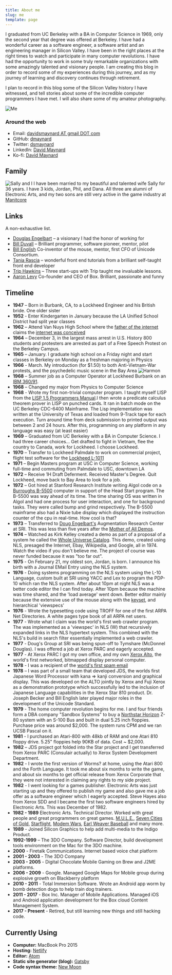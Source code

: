 ```yaml
---
title: About me
slug: me
template: page
---
```


I graduated from UC Berkeley with a BA in Computer Science in 1969, only the second year that degree was offered at Berkeley.
 I have had a wonderful career as a software engineer, a software artist  and an engineering manager in Silicon Valley.  I have been in the right places at the right times to watch and participate in many computer revolutions. I have had the opportunity to work in some truly remarkable organizations with some amazingly talented and visionary people.  I am creating this blog in order to record some of my experiences during this journey, and as my journey of learning and discovery continues through retirement.


I plan to record in this blog some of the Silicon Valley history I have witnessed, and tell stories about some of the incredible computer programmers I have met. I will also share some of my amateur photography.

![Me](../images/dsmheadshot200x250.png)

### Around the web

- Email: [davidsmaynard AT gmail DOT com](mailto:davidsmaynard@gmail.com)
- GitHub: [dmaynard](https://github.com/dmaynard)
- Twitter: [dsmaynard](https://twitter.com/dsmaynard)
- LinkedIn: [David Maynard](https://linkedin.com/in/davidsmaynard)
- Ko-fi: [David Maynard](https://ko-fi.com/davidsmaynard0797)

## Family
![Sally and I](../images/Maynards.jpg)
I have been married to my beautiful and talented wife Sally for 36 years.
I have 3 kids, Jordan, Phil, and Dana.  All three are alumni of Electronic Arts, and my two sons are still very active in the game industry at [Manitcore](https://www.manticoregames.com/)
## Links

A non-exhaustive list.

- [Douglas Engelbart](http://dougengelbart.org/) – a visionary I had the honor of working for
- [Bill Duvall](https://www.youtube.com/watch?v=MKwQ2jFETaQ) – Brilliant programmer, software pioneer, mentor, pilot
- [Bill English](https://en.wikipedia.org/wiki/Bill_English_(computer_engineer)) Co-inventor of the mouse, mentor, first CFO of Unicode Consortium.
- [Tania Rascia](http://taniarascia.com/) – wonderful front end tutorials from a brilliant self-taught front end developer
- [Trip Hawkins](https://tmp.ucsb.edu/about/people/trip-hawkins) – Three start-ups with Trip taught me invaluable lessons.
- [Aaron Levy](https://en.wikipedia.org/wiki/Aaron_Levie) Co-founder and CEO of Box.  Brilliant, passionate and funny


## Timeline

- **1947** – Born in Burbank, CA, to a Lockheed Engineer and his British bride. One older sister
- **1952** - Enter Kindergarten in January because the LA Unified School District had split year classes
- **1962** – Attend Van Nuys High School where the [father of the internet](https://en.wikipedia.org/wiki/Vint_Cerf) claims the [internet was conceived](https://peoplecentered.net/2017/03/15/vint-cerf-at-sxsw-2017/)
- **1964** – December 3, in the largest mass arrest in U.S. History 800 students and protesters are arrested as part of a Free Speech Protest on the Berkeley Campus.
- **1965** – January. I graduate high school on a Friday night and start classes in Berkeley on Monday as a freshman majoring in Physics
- **1966** - March. My introduction (for $1.50) to both Anti-Vietnam-War protests, and the psychedelic music scene in the Bay Area
![Harmon](../images/Harmon19660325-1.png)
- **1968** – Summer job as a Computer Operator at Lockheed Burbank on an [IBM 360/91](https://en.wikipedia.org/wiki/IBM_System/360_Model_91).
- **1968** – Changed my major from Physics to Computer Science
- **1968** - Wrote my first non-trivial computer program. I taught myself LISP from the [LISP 1.5 Programmers Manual](http://www.softwarepreservation.org/projects/LISP/book/LISP%201.5%20Programmers%20Manual.pdf).I then wrote a predicate calculus theorem prover in LISP on punched cards. It ran in batch mode on the UC Berkeley CDC-6400 Mainframe.  The Lisp implementation was written at the University of Texas and loaded from 9-Track tape for each execution.  Turn around time from deck submission to printed output was between 2 and 24 hours.  After this, programming on any platform in any language was easy (at least easier)
- **1969** – Graduated from UC Berkeley with a BA in Computer Science. I had three career choices... Get drafted to fight in Vietnam, flee the country to Canada, work for Lockheed.  I choose Lockheed.
- **1970** – Transfer to Lockheed Palmdale to work on commercial project, flight test software for the [Lockheed L-1011](https://en.wikipedia.org/wiki/Lockheed_L-1011_TriStar)
- **1971** – Begin Masters program at USC in Computer Science, working full-time and commuting from Palmdale to USC, downtown LA
- **1972** – Receive 1H Draft Deferment. Received Master's Degree. Quit Lockheed, move back to Bay Area to look for a job.
- **1972** – Got hired at Stanford Research Institute writing Algol code on a [Burroughs B-5500](https://sky-visions.com/burroughs/) computer in support of the Head Start program.  The B-5500 was way ahead of its time. The time sharing OS was written in Algol and had one process for user interaction, and one for background tasks. They were called bump and grind respectively.  The B-5500 mainframe also had a Nixie tube display which displayed the instruction counter of the cpu in real-time.  How cool is that?
- **1973** – Transferred to [Doug Engelbart's]((http://dougengelbart.org/)) Augmentation Research Center at SRI. This was less than five years after the [Mother of All Demos]().
- **1974** – Watched as Kirk Kelley created a demo as part of a proposal of a system he called the [Whole Universe Catalog](https://searchworks.stanford.edu/view/12255791). This demo, created using NLS, presaged the Internet, Ebay, Wikipedia, and Google, all in 1974.  Watch the video if you don't believe me.  The project of course was never funded because it was "too far out".
- **1975** - On February 21, my oldest son, Jordan, is born.  I announce his birth with a Journal EMail Entry using the NLS system.
- **1976** - Doing systems programming on the NLS system using the L-10 Language, custom built at SRI using YACC and Lex to program the PDP-10 which ran the NLS system.  After about 10pm at night NLS was a better code editor the I can find today.  After 10pm because the machine was time shared, and the 'load average' went down.  Better editor mainly because the extensive use of the mouse along with the [keyset](http://www.dougengelbart.org/content/view/273/309/), and hierarchical 'viewspecs'
- **1976** - Wrote the typesetting code using TROFF for one of the first ARPA Net Directories.  A white pages type book of all ARPA net users.
- **1977** - Wrote what I claim was the world's first web crawler program.  The was implemented as a 'viewspec' in NLS (W) that recursively expanded links in the NLS hypertext system.  This combined with the NLS's build in search filter essentially implemented a web crawler.
- **1977** - Doug's Group at SRI was being spun-off to Tymshare (McDonnel Douglas). I was offered a job at Xerox PARC and eagerly accepted.
- **1977** - At Xerox PARC I got my own office, and my own [Xerox Alto](https://www.computerhistory.org/revolution/input-output/14/347), the world's first networked, bitmapped display personal computer.
- **1978** - I was a recipient of the [world's first spam email](https://www.templetons.com/brad/spamreact.html)
- **1978** – I was part of a small team that developed JDS, the worlds first Japanese Word Processor with kana => kanji conversion and graphical display.  This was developed on the ALTO jointly by Xerox and Fuji Xerox as a demonstration prototype which successfully led to the inclusion of Japanese Language capabilities in the Xerox Star 810 product.  Dr. Joseph Becker and Bill English later played major roles in the development of the Unicode Standard.
- **1979** - The home computer revolution begins for me. I and four friends form a DBA company "Sandbox Systems" to buy a [Northstar Horizon](https://en.wikipedia.org/wiki/North_Star_Horizon) Z-80 system with an S-100 Bus and built in dual 5.25 inch floppies. Purchase price was around $2,000. The system runs CPM and we ran UCSB Pascal on it.
- **1981** - I purchased an Atari-800 with 48kb of RAM and one Atari 810 floppy drive. 5.25" floppies help 90KB of data. Cost ~ $2,000.
- **1982** – JDS project got folded into the Star project and I get transferred from Xerox PARC (Consulair actually) to Xerox System Development Department.
- **1982** - I wrote the first version of Worms? at home, using the Atari 800 and the Forth Language.  It took me about six months to write the game, and about six months to get official release from Xerox Corporate that they were not interested in claiming any rights to my side project.
- **1982** - I went looking for a games publisher.  Electronic Arts was just starting up and they offered to publish my game and also gave me a job offer as a software engineer which I eagerly accepted.  Steve Hayes also from Xerox SDD and I became the first two software engineers hired by Electronic Arts.  This was December of 1982.
- **1982 - 1989** Electronic Arts. Technical Director. Worked with great people and great programmers on great games.  [M.U.L.E.](http://www.geekometry.com/2013/11/gamechanger-m-u-l-e/), [Seven Cities of Gold](https://en.wikipedia.org/wiki/The_Seven_Cities_of_Gold_(video_game)), [Starflight](https://arstechnica.com/gaming/2012/09/masterpiece-starflight-for-pc/), [Modem Wars](https://en.wikipedia.org/wiki/Modem_Wars), [Earl Weaver Baseball](https://en.wikipedia.org/wiki/Earl_Weaver_Baseball) and many more.
- **1989** - Joined Silicon Graphics to help add multi-media to the Indigo Product.
- **1992-1999** – The 3DO Company. Software Director, build development tools environment on the Mac for the 3DO machine.
- **2000** - Firetalk Communications.  Internet based voice chat platform
- **2001 - 2003** - The 3DO Company
- **2003 - 2005** - Digital Chocolate  Mobile Gaming on Brew and J2ME platforms.
- **2006 - 2009** - Google. Managed Google Maps for Mobile group during explosive growth on Blackberry platform
- **2010 - 2011** - Total Immersion Software. Wrote an Android app worm by bomb detection dogs to help train dog trainers.
- **2011 - 2017** - Box Inc.  Manager of Mobile Applications.  Managed iOS and Android application development for the Box cloud Content Management System.
- **2017 - Present** - Retired, but still learning new things and still hacking code.

## Currently Using

- **Computer:** MacBook Pro 2015
- **Hosting:** [Netlify](https://netlify.com)
- **Editor:** [Atom](https://code.atom.io/)
- **Static site generator (blog):** [Gatsby](https://gatsbyjs.org)
- **Code syntax theme:** [New Moon](https://taniarascia.github.io/new-moon)
